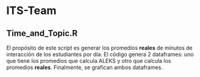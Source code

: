 # ITS-Team
## Time_and_Topic.R
El propósito de este script es generar los promedios **reales** de minutos de interacción de los estudiantes por día. El código genera 2 dataframes: uno que tiene los promedios que calcula ALEKS y otro que calcula los promedios **reales**. Finalmente, se grafican ambos dataframes. 
